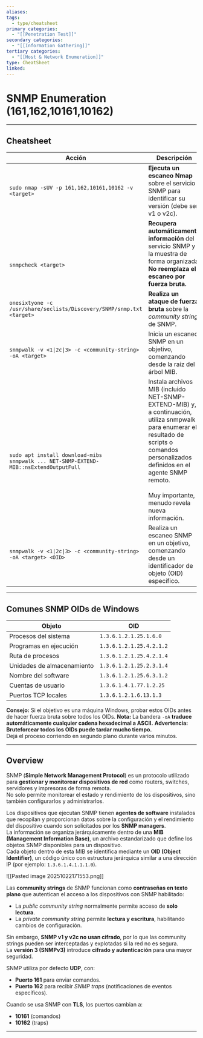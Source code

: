 ```yaml
---
aliases:
tags:
  - type/cheatsheet
primary categories:
  - "[[Penetration Test]]"
secondary categories:
  - "[[Information Gathering]]"
tertiary categories:
  - "[[Host & Network Enumeration]]"
type: CheatSheet
linked:
---
```

# SNMP Enumeration (161,162,10161,10162)

***

## Cheatsheet

| **Acción**                                                                                               | **Descripción**                                                                                                                                                                                                                                       |
| -------------------------------------------------------------------------------------------------------- | ----------------------------------------------------------------------------------------------------------------------------------------------------------------------------------------------------------------------------------------------------- |
| `sudo nmap -sUV -p 161,162,10161,10162 -v <target>`                                                      | **Ejecuta un escaneo Nmap** sobre el servicio SNMP para identificar su versión (debe ser v1 o v2c).                                                                                                                                                   |
| <br><br><br>`snmpcheck <target>`                                                                         | **Recupera automáticamente información** del servicio SNMP y la muestra de forma organizada. **No reemplaza el escaneo por fuerza bruta.**                                                                                                            |
| `onesixtyone -c /usr/share/seclists/Discovery/SNMP/snmp.txt <target>`                                    | **Realiza un ataque de fuerza bruta** sobre la _community string_ de SNMP.                                                                                                                                                                            |
| `snmpwalk -v <1\|2c\|3> -c <community-string> -oA <target>`                                              | Inicia un escaneo SNMP en un objetivo, comenzando desde la raíz del árbol MIB.                                                                                                                                                                        |
| <br><br><br>`sudo apt install download-mibs`  <br>`snmpwalk ... NET-SNMP-EXTEND-MIB::nsExtendOutputFull` | Instala archivos MIB (incluido NET-SNMP-EXTEND-MIB) y, a continuación, utiliza snmpwalk para enumerar el resultado de scripts o comandos personalizados definidos en el agente SNMP remoto.<br><br>Muy importante, a menudo revela nueva información. |
| `snmpwalk -v <1\|2c\|3> -c <community-string> -oA <target> <OID>`                                        | Realiza un escaneo SNMP en un objetivo, comenzando desde un identificador de objeto (OID) específico.                                                                                                                                                 |

***

## Comunes SNMP OIDs de Windows

|**Objeto**|**OID**|
|---|---|
|Procesos del sistema|`1.3.6.1.2.1.25.1.6.0`|
|Programas en ejecución|`1.3.6.1.2.1.25.4.2.1.2`|
|Ruta de procesos|`1.3.6.1.2.1.25.4.2.1.4`|
|Unidades de almacenamiento|`1.3.6.1.2.1.25.2.3.1.4`|
|Nombre del software|`1.3.6.1.2.1.25.6.3.1.2`|
|Cuentas de usuario|`1.3.6.1.4.1.77.1.2.25`|
|Puertos TCP locales|`1.3.6.1.2.1.6.13.1.3`|

**Consejo:**  Si el objetivo es una máquina Windows, probar estos OIDs antes de hacer fuerza bruta sobre todos los OIDs.
**Nota:**  La bandera `-oA` **traduce automáticamente cualquier cadena hexadecimal a ASCII.**
**Advertencia:**  **Bruteforcear todos los OIDs puede tardar mucho tiempo.**  
Dejá el proceso corriendo en segundo plano durante varios minutos.

***

## Overview

SNMP (**Simple Network Management Protocol**) es un protocolo utilizado para **gestionar y monitorear dispositivos de red** como routers, switches, servidores y impresoras de forma remota.  
No solo permite monitorear el estado y rendimiento de los dispositivos, sino también configurarlos y administrarlos.

Los dispositivos que ejecutan SNMP tienen **agentes de software** instalados que recopilan y proporcionan datos sobre la configuración y el rendimiento del dispositivo cuando son solicitados por los **SNMP managers**.  
La información se organiza jerárquicamente dentro de una **MIB (Management Information Base)**, un archivo estandarizado que define los objetos SNMP disponibles para un dispositivo.  
Cada objeto dentro de esta MIB se identifica mediante un **OID (Object Identifier)**, un código único con estructura jerárquica similar a una dirección IP (por ejemplo: `1.3.6.1.4.1.1.1.0`).

![[Pasted image 20251022171553.png]]



Las **community strings** de SNMP funcionan como **contraseñas en texto plano** que autentican el acceso a los dispositivos con SNMP habilitado:
- La _public community string_ normalmente permite acceso de **solo lectura**.
- La _private community string_ permite **lectura y escritura**, habilitando cambios de configuración.

Sin embargo, **SNMP v1 y v2c no usan cifrado**, por lo que las community strings pueden ser interceptadas y explotadas si la red no es segura.  
La **versión 3 (SNMPv3)** introduce **cifrado y autenticación** para una mayor seguridad.

SNMP utiliza por defecto **UDP**, con:
- **Puerto 161** para enviar comandos.
- **Puerto 162** para recibir _SNMP traps_ (notificaciones de eventos específicos).

Cuando se usa SNMP con **TLS**, los puertos cambian a:
- **10161** (comandos)
- **10162** (traps)

---
